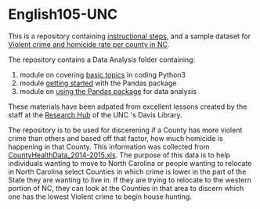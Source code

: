 # English105-UNC
 This is a repository containing [instructional steps](https://github.com/dmhanson/English105-UNC/blob/main/Instructional%20steps.ipynb), and a sample dataset for [Violent crime and homicide rate per county in NC](https://github.com/dmhanson/English105-UNC/blob/main/ViolentCrime-HomicideRate-inNorthCarolina.xls). 

The repository contains a Data Analysis folder containing:
1. module on covering [basic topics](https://github.com/dmhanson/English105-UNC/blob/main/Data%20analysis/Python%20Basics.ipynb) in coding Python3
2. module [getting started](https://github.com/dmhanson/English105-UNC/blob/main/Data%20analysis/Using%20Pandas1.ipynb) with the Pandas package
3. module on [using the Pandas package](https://github.com/dmhanson/English105-UNC/blob/main/Data%20analysis/Using%20Pandas2.ipynb) for data analysis

These materials have been adpated from excellent lessons created by the staff at the [Research Hub](https://library.unc.edu/hub/) of the UNC 's Davis Library.

The repository is to be used for discerening if a County has more violent crime than others and based off that factor, how much homicide is happening in that County. This information was collected from [CountyHealthData_2014-2015.xls](https://github.com/dmhanson/English105-UNC/blob/main/CountyHealthData_2014-2015.xls). The purpose of this data is to help individuals wanting to move to North Carolina or people wanting to relocate in North Carolina select Counties in which crime is lower in the part of the State they are wanting to live in. If they are trying to relocate to the western portion of NC, they can look at the Counties in that area to discern which one has the lowest Violent crime to begin house hunting. 
